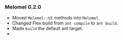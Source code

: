 ### Melomel 0.2.0
* Moved `Melomel::UI` methods into `Melomel`.
* Changed Flex build from `ant compile` to `ant build`.
* Made `build` the default ant target.
* 
